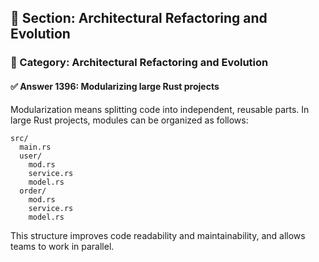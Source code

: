 ## 📘 Section: Architectural Refactoring and Evolution  
### 🔹 Category: Architectural Refactoring and Evolution  
#### ✅ Answer 1396: Modularizing large Rust projects

Modularization means splitting code into independent, reusable parts. In large Rust projects, modules can be organized as follows:

```
src/
  main.rs
  user/
    mod.rs
    service.rs
    model.rs
  order/
    mod.rs
    service.rs
    model.rs
```

This structure improves code readability and maintainability, and allows teams to work in parallel.
